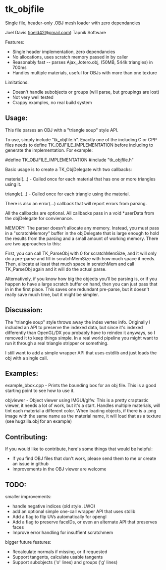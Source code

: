 # tk_objfile
Single file, header-only .OBJ mesh loader with zero dependancies

Joel Davis (joeld42@gmail.com)
Tapnik Software

Features:
 - Single header implementation, zero dependancies 
 - No allocations, uses scratch memory passed in by caller
 - Reasonably fast -- parses Ajax_Jotero.obj, (50MB, 544k triangles) in 700ms
 - Handles multiple materials, useful for OBJs with more than one texture


Limitations:
 - Doesn't handle subobjects or groups (will parse, but groupings are lost)
 - Not very well tested
 - Crappy examples, no real build system


Usage:
----------
This file parses an OBJ with a "triangle soup" style API. 

To use, simply include "tk_objfile.h". Exactly one of the including
C or CPP files needs to define TK_OBJFILE_IMPLEMENTATION before including
to generate the implementation. For example:

 #define TK_OBJFILE_IMPLEMENTATION
 #include "tk_objfile.h"

Basic usage is to create a TK_ObjDelegate with two callbacks:

material(...) - Called once for each material that has one or more
triangles using it.

triangle(...) - Called once for each triangle using the material.

There is also an error(...) callback that will report errors from parsing.

All the callbacks are optional. All callbacks pass in a void *userData 
from the objDelegate for convienance.

MEMORY: The parser doesn't allocate any memory. Instead, you must pass in 
a "scratchMemory" buffer in the objDelegate that is large enough to hold 
the results from the parsing and a small amount of working memory. There 
are two approaches to this: 

First, you can call TK_ParseObj with 0 for scratchMemSize, and it will 
only do a pre-parse and fill in scratchMemSize with how much space it
needs. Then, allocate at least that much space in scratchMem and call
TK_ParseObj again and it will do the actual parse.

Alternatively, if you know how big the objects you'll be parsing is, 
or if you happen to have a large scratch buffer on hand, then you can
just pass that in in the first place. This saves one redundant pre-parse, 
but it doesn't really save much time, but it might be simpler.

Discussion:
------
The "triangle soup" style throws away the index vertex info. Originally I
included an API to preserve the indexed data, but since it's indexed
differently than OpenGL/DX you probably have to reindex it anyways, so
I removed it to keep things simple. In a real world pipeline you might want
to run it through a real triangle stripper or something.

I still want to add a simple wrapper API that uses cstdlib and just loads
the obj with a single call.

Examples:
---

example_bbox.cpp - Prints the bounding box for an obj file. This is a good
starting point to see how to use it.

objviewer - Object viewer using IMGUI/glfw. This is a pretty craptastic
viewer, it needs a lot of work, but it's a start. Handles multiple 
materials, will tint each material a different color. When loading objects, 
if there is a .png image with the same name as the material name, it will 
load that as a texture (see hugzilla.obj for an example)

Contributing:
------

If you would like to contribute, here's some things that would be helpful:
- If you find OBJ files that don't work, please send them to me or create an issue in github
- Improvements in the OBJ viewer are welcome


TODO:
-------

smaller improvements:
- handle negative indices (old style .LWO) 
- add an optional simple one-call wrapper API that uses stdlib
- Add a flag to flip UVs automatically for opengl
- Add a flag to preserve faceIDs, or even an alternate API that preserves faces
- Improve error handling for insuffient scratchmem

bigger future features:
- Recalculate normals if missing, or if requested
- Support tangents, calculate usable tangents
- Support subobjects ('o' lines) and groups ('g' lines)
